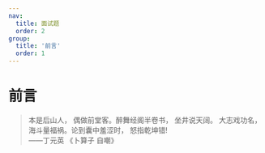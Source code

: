 ```yaml
---
nav:
  title: 面试题
  order: 2
group:
  title: '前言'
  order: 1
---
```


# 前言

> 本是后山人， 偶做前堂客。醉舞经阁半卷书， 坐井说天阔。 大志戏功名， 海斗量福祸。论到囊中羞涩时， 怒指乾坤错!  
> ——丁元英 《卜算子 自嘲》
